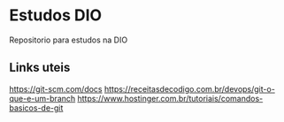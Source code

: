 # Estudos DIO
Repositorio para estudos na DIO

## Links uteis
https://git-scm.com/docs
https://receitasdecodigo.com.br/devops/git-o-que-e-um-branch
https://www.hostinger.com.br/tutoriais/comandos-basicos-de-git
